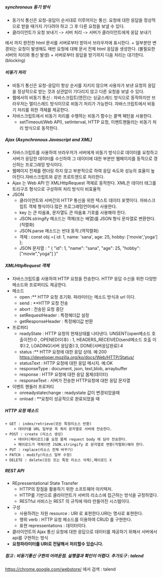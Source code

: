 ##### synchronous 동기 방식 
+ 동기식 통신은 요청-응답이 순서대로 이루어지는 통신. 요청에 대한 응답을 정상적으로 받을 때가지 기다려야 하고 그 후 다른 요청을 보낼 수 있다.
+ 클라이언트가 요청 보내기 ->  서버 처리 -> 서버가 클라이언트에게 응답 보내기 
<html> 에서 </html> 까지 완전한 html 문서를 서버로부터 받아서 브라우저에 표시한다.
    + 일부분만 변경되는 요청이 발생해도 매번 요청에 대해 문서 전체 html 응답을 생성한다. (불필요한 서버의 처리와 통신 발생)
    + 서버로부터 응답을 받기까지 다음 처리는 대기한다.(blocking)

##### 비동기 처리
+ 비동기 통신은 요청-응답이 항상 순서를 지키지 않으며 사용자가 보낸 요청의 응답을 정상적으로 받는 것과 상관없이 기다리지 않고 다른 요청을 보낼 수 있다.
+ 웹에서의 비동기 통신 : 자바스크립트(엔진)는 싱글스레드 방식으로 동작하지만 브라우저는 멀티스레드 방식이므로 비동기 처리가 가능한다.  자바스크립트에서 비동기 처리를 위한 객체를 제공한다. 
+ 자바스크립트에서 비동기 처리를 수행하는 비동기 함수는 콜백 패턴을 사용한다.
    + setTimeout(Web API), setInterval, HTTP 요청, 이벤트핸들러는 비동기 처리 방식으로 동작한다.

##### Ajax (Asynchronous Javascript and XML)
+ 자바스크립트를 사용하여 브라우저가 서버에게 비동기 방식으로 데이터를 요청하고 서버가 응답한 데이터를 수신하여 그 데이터에 대한 부분만 웹페이지를 동적으로 갱신하는 프로그래밍 방식이다.
+ 웹페이지 전체를 렌더링 하지 않고 부분적으로 하여 응답 속도와 성능의 효율이 높아진다.자바스크립트와 같은 프로트엔드로 처리한다.
+ Ajax 는 Web API 인 XMLHttpRequest 객체로 동작한다. XML은 데이터 태그를 트리구조 형식으로 구성하여 처리 방식이 비효율적
+ JSON 
    + 클라이언트와 서버간의 HTTP 통신을 위한 텍스트 데이터 포맷이다. 자바스크립트 객체 형식이다.많은 프로그래밍언어에서 사용한다.
    + key 는 큰 따옴표, 문자열도 큰 따옴표 기호를 사용해야 한다.
    + JSON.stringify 메소드는 객체(또는 배열)를 JSON 형식 문자열로 변환한다.(직렬화)
    + JSON.parse 메소드는 반대 동작.(역직렬화)
    + 객체 : const obj ={
        id: 1,
        name: 'sana',
        age: 25,
        hobby: ['movie','yoga']
    };
    + JSON 문자열 : 
    " {
      "id": 1,
      "name": "sana",
      "age": 25,
      "hobby": ["movie","yoga"]
    }"

##### XMLHttpRequest 객체
+ 자바스크립트를 사용하여 HTTP 요청을 전송한다.  HTTP 응답 수신을 위한 다양한 메소드와 프로퍼티도 제공한다.
+ 메소드
    + open :** HTTP 요청 초기화. 파라미터는 메소드 방식과 url 이다.
    + send : **HTTP 요청 전송
    + abort : 전송된 요청 중단
    + setRequestHeader : 특정헤더값 설정
    + getResponseHeader : 특정헤더값 반환
+ 프로퍼티
    + readyState : HTTP 요청의 현재상태를 나타낸다. 
            UNSENT(open메소드 호출이전):0 , OPENED(이후) : 1, 
            HEADERS_RECEIVED(send메소드 호출 이후):2, 
            LOADING(서버 응답중):3, DONE(서버응답완료):4
    + status :** HTTP 요청에 대한 응답 상태. 예:200   https://developer.mozilla.org/ko/docs/Web/HTTP/Status/
    + statusText : HTTP 요청에 대한 응답 메시지. 예:OK    
    + responseType : document, json, text,blob, arraybuffer
    + response : HTTP 요청에 대한 응답 몸체(데이터)
    + responseText : 서버가 전송한 HTTP요청에 대한 응답 문자열
+ 이벤트 핸들러 프로퍼티
    + onreadystatechange : readystate 값이 변경되었을때
    + onload : **요청이 성공적으로 완료되었을 때

##### HTTP 요청 메소드
    + GET : index/retrieve(모든 특정리소스 반환)
        + 데이터를 URL 일부분 즉 쿼리 문자열로 서버에 전송한다.
    + POST : create (리소스 생성)
        + 데이터(페이로드)를 요청 몸체 request body 에 담아 전송한다.
        + 페이로드가 객체이면 JSON.stringify 로 문자열로 변환(직렬화)해야 한다.
    + PUT : replace(리소스 전체 바꾸기)
    + PATCH : modify(리소스 일부 수정)
    + DELETE : delete(모든 또는 특정 리소스 삭제),페이로드 X

##### REST API
+ REpressentational State Transfer
    + HTTP의 장점을 활용하기 위한 소프트웨어 아키텍처. 
    + HTTP를 기반으로 클라이언트가 서버의 리소스에 접근하는 방식을 규정하였다.
    + RESTful 서비스는 REST 의 규칙에 따라 만들어진 시스템이다.
+ 구성
    + 사용하려는 자원 resource : URI 로 표현한다.URI는 명사로 표현한다.
    + 행위 verb : HTTP 요청 메소드를 이용하여 CRUD 를 구현한다.
    + 표현 repressentations : 데이터이다.
+ 클라이언트의 Ajax 통신 요청에 대한 응답으로 데이터를 제공하기 위해서 서버에서 api를 구현하는 방식
+ __요청파라미터를 URI로 전달해서 처리할수 있습니다.__

##### 참고 : 비동기통신 구현의 어려운점. 실행결과 확인이 어렵다. 추가도구 : talend
https://chrome.google.com/webstore/ 에서 검색 : talend